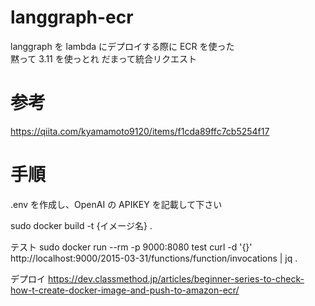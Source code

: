 # langgraph-ecr

langgraph を lambda にデプロイする際に ECR を使った<br>
黙って 3.11 を使っとれ
だまって統合リクエスト

# 参考

https://qiita.com/kyamamoto9120/items/f1cda89ffc7cb5254f17

# 手順

.env を作成し、OpenAI の APIKEY を記載して下さい

sudo docker build -t {イメージ名} .

テスト
sudo docker run --rm -p 9000:8080 test
curl -d '{}' http://localhost:9000/2015-03-31/functions/function/invocations | jq .

デプロイ
https://dev.classmethod.jp/articles/beginner-series-to-check-how-t-create-docker-image-and-push-to-amazon-ecr/
